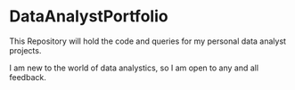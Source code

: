 # DataAnalystPortfolio

This Repository will hold the code and queries for my personal data analyst projects. 

I am new to the world of data analystics, so I am open to any and all feedback.

